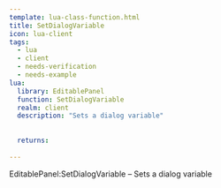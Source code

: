 ```yaml
---
template: lua-class-function.html
title: SetDialogVariable
icon: lua-client
tags:
  - lua
  - client
  - needs-verification
  - needs-example
lua:
  library: EditablePanel
  function: SetDialogVariable
  realm: client
  description: "Sets a dialog variable"
  
  
  returns:
    
---
```


<div class="lua__search__keywords">
EditablePanel:SetDialogVariable &#x2013; Sets a dialog variable
</div>
